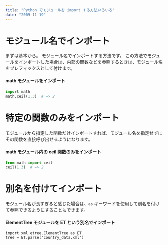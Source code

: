 ```yaml
---
title: "Python でモジュールを import する方法いろいろ"
date: "2009-11-19"
---
```


モジュール名でインポート
====
まずは基本から。
モジュール名でインポートする方法です。
この方法でモジュールをインポートした場合は、内部の関数などを参照するときは、モジュール名をプレフィックスとして付けます。

#### math モジュールをインポート
```python
import math
math.ceil(1.3)  # => 2
```


特定の関数のみをインポート
====
モジュールから指定した関数だけインポートすれば、モジュール名を指定せずにその関数を直接呼び出せるようになります。

#### math モジュール内の ceil 関数のみをインポート
```python
from math import ceil
ceil(1.3)  # => 2
```


別名を付けてインポート
====
モジュール名が長すぎると感じた場合は、`as` キーワードを使用して別名を付けて参照できるようにすることもできます。

#### ElementTree モジュールを ET という別名でインポート
```
import xml.etree.ElementTree as ET
tree = ET.parse('country_data.xml')
```

